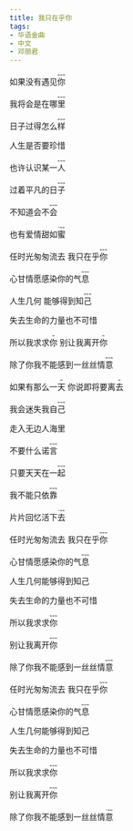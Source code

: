 ```yaml
---
title: 我只在乎你 
tags: 
- 华语金曲
- 中文
- 邓丽君
---
```

如果没有遇见<ruby>你<rt>~~~</rt></ruby>

我将会是在哪<ruby>里<rt>~~~</rt></ruby>

日子过得怎么<ruby>样<rt>~~~</rt></ruby>

人生是否要珍惜

也许认识某一<ruby>人<rt>~~~</rt></ruby>

过着平凡的日<ruby>子<rt>~~~</rt></ruby>

不知道会不<ruby>会<rt>~~~</rt></ruby>

也有爱情甜如<ruby>蜜<rt>-~~</rt></ruby>

任时光匆匆流去 我只在乎<ruby>你<rt>~~~</rt></ruby>

心甘情愿感染你的气<ruby>息<rt>~~~</rt></ruby>

人生几何 能够得到知<ruby>己<rt>~~~</rt></ruby>

失去生命的力量也不可惜

所以我求求<ruby>你<rt>\~~~</rt></ruby> 别让我离开<ruby>你<rt>~~~</rt></ruby>

除了你我不能感到一丝丝情<ruby>意<rt>~~~</rt></ruby>

如果有那么一<ruby>天<rt>\~~~</rt></ruby> 你说即将要离<ruby>去<rt>~~~</rt></ruby>

我会迷失我自<ruby>己<rt>~~~</rt></ruby>

走入无边人海里

不要什么诺<ruby>言<rt>~~~</rt></ruby>

只要天天在一<ruby>起<rt>~~~</rt></ruby>

我不能只依<ruby>靠<rt>~~~</rt></ruby>

片片回忆活下<ruby>去<rt>-~~</rt></ruby>

任时光匆匆流去 我只在乎<ruby>你<rt>~~~</rt></ruby>

心甘情愿感染你的气<ruby>息<rt>~~~</rt></ruby>

人生几何能够得到知己

失去生命的力量也不可惜

所以我求求<ruby>你<rt>~~~</rt></ruby>

别让我离开<ruby>你<rt>~~~</rt></ruby>

除了你我不能感到一丝丝情<ruby>意<rt>~~~</rt></ruby>

任时光匆匆流去 我只在乎<ruby>你<rt>~~~</rt></ruby>

心甘情愿感染你的气<ruby>息<rt>~~~</rt></ruby>

人生几何能够得到知己

失去生命的力量也不可惜

所以我求求<ruby>你<rt>~~~</rt></ruby>

别让我离开<ruby>你<rt>~~~</rt></ruby>

除了你我不能感到一丝丝情<ruby>意<rt>-~~</rt></ruby>
